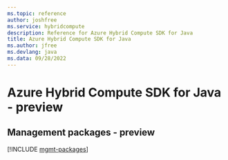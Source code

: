 ```yaml
---
ms.topic: reference
author: joshfree
ms.service: hybridcompute
description: Reference for Azure Hybrid Compute SDK for Java
title: Azure Hybrid Compute SDK for Java
ms.author: jfree
ms.devlang: java
ms.data: 09/28/2022
---
```

# Azure Hybrid Compute SDK for Java - preview

## Management packages - preview
[!INCLUDE [mgmt-packages](hybrid-compute-mgmt-index.md)]